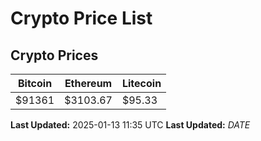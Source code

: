 # Crypto Price List

## Crypto Prices
| Bitcoin | Ethereum | Litecoin |
| ------- | -------- | -------- |
| $91361 | $3103.67 | $95.33 |
**Last Updated:** 2025-01-13 11:35 UTC
**Last Updated:** $DATE$

